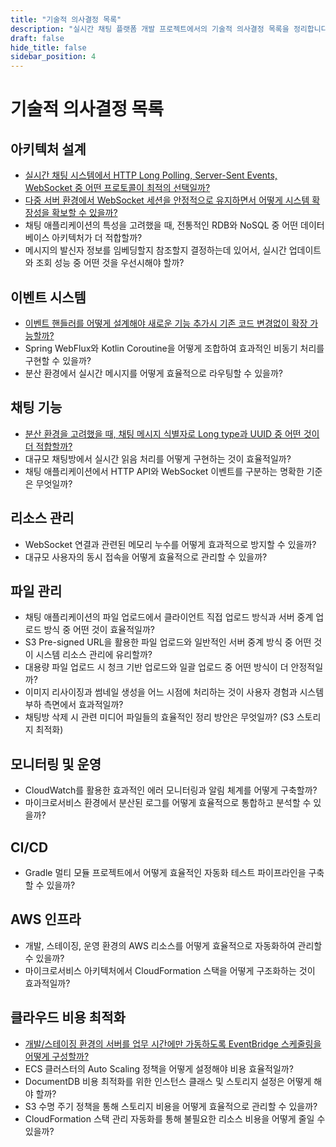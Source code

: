 ```yaml
---
title: "기술적 의사결정 목록"
description: "실시간 채팅 플랫폼 개발 프로젝트에서의 기술적 의사결정 목록을 정리합니다."
draft: false
hide_title: false
sidebar_position: 4
---
```


# 기술적 의사결정 목록

## 아키텍처 설계
- [실시간 채팅 시스템에서 HTTP Long Polling, Server-Sent Events, WebSocket 중 어떤 프로토콜이 최적의 선택일까?](choosing-realtime-chat-protocol.md)
- [다중 서버 환경에서 WebSocket 세션을 안정적으로 유지하면서 어떻게 시스템 확장성을 확보할 수 있을까?](scaling-stateful-websocket-servers.md)
- 채팅 애플리케이션의 특성을 고려했을 때, 전통적인 RDB와 NoSQL 중 어떤 데이터베이스 아키텍처가 더 적합할까?
- 메시지의 발신자 정보를 임베딩할지 참조할지 결정하는데 있어서, 실시간 업데이트와 조회 성능 중 어떤 것을 우선시해야 할까?

## 이벤트 시스템
- [이벤트 핸들러를 어떻게 설계해야 새로운 기능 추가시 기존 코드 변경없이 확장 가능할까?](designing-event-handlers.md)
- Spring WebFlux와 Kotlin Coroutine을 어떻게 조합하여 효과적인 비동기 처리를 구현할 수 있을까?
- 분산 환경에서 실시간 메시지를 어떻게 효율적으로 라우팅할 수 있을까?

## 채팅 기능
- [분산 환경을 고려했을 때, 채팅 메시지 식별자로 Long type과 UUID 중 어떤 것이 더 적합할까?](uuid-vs-sequential-id-in-chat-system.md)
- 대규모 채팅방에서 실시간 읽음 처리를 어떻게 구현하는 것이 효율적일까?
- 채팅 애플리케이션에서 HTTP API와 WebSocket 이벤트를 구분하는 명확한 기준은 무엇일까?

## 리소스 관리
- WebSocket 연결과 관련된 메모리 누수를 어떻게 효과적으로 방지할 수 있을까?
- 대규모 사용자의 동시 접속을 어떻게 효율적으로 관리할 수 있을까?

## 파일 관리
- 채팅 애플리케이션의 파일 업로드에서 클라이언트 직접 업로드 방식과 서버 중계 업로드 방식 중 어떤 것이 효율적일까?
- S3 Pre-signed URL을 활용한 파일 업로드와 일반적인 서버 중계 방식 중 어떤 것이 시스템 리소스 관리에 유리할까?
- 대용량 파일 업로드 시 청크 기반 업로드와 일괄 업로드 중 어떤 방식이 더 안정적일까?
- 이미지 리사이징과 썸네일 생성을 어느 시점에 처리하는 것이 사용자 경험과 시스템 부하 측면에서 효과적일까?
- 채팅방 삭제 시 관련 미디어 파일들의 효율적인 정리 방안은 무엇일까? (S3 스토리지 최적화)

## 모니터링 및 운영
- CloudWatch를 활용한 효과적인 에러 모니터링과 알림 체계를 어떻게 구축할까?
- 마이크로서비스 환경에서 분산된 로그를 어떻게 효율적으로 통합하고 분석할 수 있을까?

## CI/CD
- Gradle 멀티 모듈 프로젝트에서 어떻게 효율적인 자동화 테스트 파이프라인을 구축할 수 있을까?

## AWS 인프라
- 개발, 스테이징, 운영 환경의 AWS 리소스를 어떻게 효율적으로 자동화하여 관리할 수 있을까?
- 마이크로서비스 아키텍처에서 CloudFormation 스택을 어떻게 구조화하는 것이 효과적일까?

## 클라우드 비용 최적화
- [개발/스테이징 환경의 서버를 업무 시간에만 가동하도록 EventBridge 스케줄링을 어떻게 구성할까?](automatic-environment-scheduling.md)
- ECS 클러스터의 Auto Scaling 정책을 어떻게 설정해야 비용 효율적일까?
- DocumentDB 비용 최적화를 위한 인스턴스 클래스 및 스토리지 설정은 어떻게 해야 할까?
- S3 수명 주기 정책을 통해 스토리지 비용을 어떻게 효율적으로 관리할 수 있을까?
- CloudFormation 스택 관리 자동화를 통해 불필요한 리소스 비용을 어떻게 줄일 수 있을까?